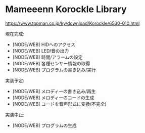 # Mameeenn Korockle Library
https://www.topman.co.jp/ky/download/Korockle/6530-010.html

現在完成:
+ [NODE/WEB] HIDへのアクセス
+ [NODE/WEB] LED/音の出力
+ [NODE/WEB] 時間/アラームの設定
+ [NODE/WEB] 各種センサー情報の取得
+ [NODE/WEB] プログラムの書き込み/実行


実装予定:
+ [NODE/WEB] メロディーの書き込み/再生
+ [NODE/WEB] メロディーのコードの生成
+ [NODE/WEB] コードを音声形式に変換(不完全)

実装中止:
+ [NODE/WEB] プログラムの生成